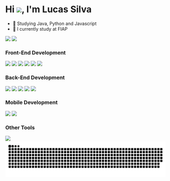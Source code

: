 <h1 align="left">Hi <img src="https://raw.githubusercontent.com/kaueMarques/kaueMarques/master/hi.gif" height="30px">, I'm Lucas Silva</h1>

- 🌱 Studying Java, Python and Javascript
- 💞️ I currently study at FIAP

<div>
  <img height="200em" src= "https://github-readme-stats.vercel.app/api?username=LucasSilva2005&show_icons=true&theme=radical"/>
  <img height="200em" src= "https://github-readme-stats.vercel.app/api?username=LucasSilva2005&show=reviews,discussions_started,discussions_answered,prs_merged,prs_merged_percentage&theme=radical"/>
</div>


### Front-End Development
<div>
  <img height="80em" src="https://cdn.jsdelivr.net/gh/devicons/devicon@latest/icons/html5/html5-original.svg" />   
  <img height="80em" src="https://cdn.jsdelivr.net/gh/devicons/devicon@latest/icons/css3/css3-original.svg" />  
  <img height="80em" src="https://cdn.jsdelivr.net/gh/devicons/devicon@latest/icons/javascript/javascript-original.svg" />
  <img height="80em" src="https://cdn.jsdelivr.net/gh/devicons/devicon@latest/icons/bootstrap/bootstrap-original-wordmark.svg" />
  <img height="80em" src="https://cdn.jsdelivr.net/gh/devicons/devicon@latest/icons/git/git-original.svg" />
  <img height="80em" src="https://cdn.jsdelivr.net/gh/devicons/devicon@latest/icons/github/github-original-wordmark.svg" />    
</div>

### Back-End Development
<div>
  <img height="80em" src="https://cdn.jsdelivr.net/gh/devicons/devicon@latest/icons/php/php-original.svg" />
  <img height="80em" src="https://cdn.jsdelivr.net/gh/devicons/devicon@latest/icons/python/python-original-wordmark.svg" />
  <img height="80em" src="https://cdn.jsdelivr.net/gh/devicons/devicon@latest/icons/java/java-original-wordmark.svg" />
  <img height="80em" src="https://cdn.jsdelivr.net/gh/devicons/devicon@latest/icons/postgresql/postgresql-original.svg" />
  <img height="80em" src="https://cdn.jsdelivr.net/gh/devicons/devicon@latest/icons/mysql/mysql-original.svg" />          
</div>

### Mobile Development
<div>
  <img height="80em" src="https://cdn.jsdelivr.net/gh/devicons/devicon@latest/icons/androidstudio/androidstudio-original.svg" />   
  <img height="80em" src="https://cdn.jsdelivr.net/gh/devicons/devicon@latest/icons/kotlin/kotlin-original.svg" />
          
</div>

### Other Tools
<div>
<img height="80em" src="https://cdn.jsdelivr.net/gh/devicons/devicon@latest/icons/blender/blender-original.svg" />
</div>

<picture>
  <source media="(prefers-color-scheme: dark)" srcset="https://raw.githubusercontent.com/lucas675489/lucas675489/output/github-contribution-grid-snake-dark.svg">
  <source media="(prefers-color-scheme: light)" srcset="https://raw.githubusercontent.com/lucas675489/lucas675489/output/github-contribution-grid-snake.svg">
  <img alt="github contribution grid snake animation" src="https://raw.githubusercontent.com/lucas675489/lucas675489/output/github-contribution-grid-snake.svg">
</picture>
